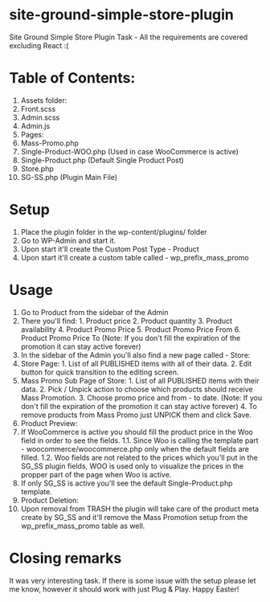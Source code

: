 # site-ground-simple-store-plugin
Site Ground Simple Store Plugin Task - All the requirements are covered excluding React :(

# Table of Contents:
1. Assets folder:
  1. Front.scss
  2. Admin.scss
  3. Admin.js
2. Pages:
  1. Mass-Promo.php
  2. Single-Product-WOO.php (Used in case WooCommerce is active)
  3. Single-Product.php (Default Single Product Post)
  4. Store.php
3. SG-SS.php (Plugin Main File)

# Setup
1. Place the plugin folder in the wp-content/plugins/ folder
2. Go to WP-Admin and start it.
  1. Upon start it'll create the Custom Post Type - Product
  2. Upon start it'll create a custom table called - wp_prefix_mass_promo

# Usage
1. Go to Product from the sidebar of the Admin
  1. There you'll find:
    1. Product price
    2. Product quantity
    3. Product availability
    4. Product Promo Price
    5. Product Promo Price From
    6. Product Promo Price To (Note: If you don't fill the expiration of the promotion it can stay active forever)
2. In the sidebar of the Admin you'll also find a new page called - Store:
  1. Store Page:
    1. List of all PUBLISHED items with all of their data.
    2. Edit button for quick transition to the editing screen.
  2. Mass Promo Sub Page of Store:
    1. List of all PUBLISHED items with their data.
    2. Pick / Unpick action to choose which products should receive Mass Promotion.
    3. Choose promo price and from - to date. (Note: If you don't fill the expiration of the promotion it can stay active forever)
    4. To remove products from Mass Promo just UNPICK them and click Save.
3. Product Preview:
  1. If WooCommerce is active you should fill the product price in the Woo field in order to see the fields.
    1.1. Since Woo is calling the template part - woocommerce/woocommerce.php only when the default fields are filled.
    1.2. Woo fields are not related to the prices which you'll put in the SG_SS plugin fields, WOO is used only to visualize the
    prices in the propper part of the page when Woo is active.
  2. If only SG_SS is active you'll see the default Single-Product.php template.  
4. Product Deletion:
  1. Upon removal from TRASH the plugin will take care of the product meta create by SG_SS and it'll remove the Mass Promotion setup
  from the wp_prefix_mass_promo table as well.

# Closing remarks
It was very interesting task. If there is some issue with the setup please let me know, however it should work with just Plug & Play.
Happy Easter!
